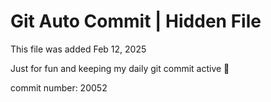 # Git Auto Commit | Hidden File

This file was added Feb 12, 2025

Just for fun and keeping my daily git commit active 🤪

commit number: 20052
